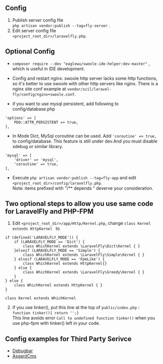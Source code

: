 ## Config

1. Publish server config file  
`php artisan vendor:publish --tag=fly-server`  .  
2. Edit server config file  
`<project_root_dir>/laravelfly.php`.

## Optional Config

* `composer require --dev "eaglewu/swoole-ide-helper:dev-master"` , which is useful in IDE development.

* Config and restart nginx: swoole http server lacks some http functions, so it's better to use swoole with other http servers like nginx. There is a nginx site conf example at `vendor/scil/laravel-fly/config/nginx+swoole.conf`.


* if you want to use mysql persistent, add following to config/database.php
```
'options' => [
    PDO::ATTR_PERSISTENT => true,
],
```
* In Mode Dict, MySql coroutine can be used. Add `'coroutine' => true,` to config/database. This feature is still under dev.And you must disable xdebug or similar library.
```
'mysql' => [
    'driver' => 'mysql',
    'coroutine' => true,
],
```

* Execute `php artisan vendor:publish --tag=fly-app`  and edit `<project_root_dir>/config/laravelfly.php`.   
Note: items prefixed with "/** depends " deverve your consideration.


## Two optional steps to allow you use same code for LaravelFly and PHP-FPM

1. Edit `<project_root_dir>/app/Http/Kernel.php`, change `class Kernel extends HttpKernel ` to
```
if (defined('LARAVELFLY_MODE')) {
    if (LARAVELFLY_MODE == 'Dict') {
        class WhichKernel extends \LaravelFly\Dict\Kernel { }
    }elseif (LARAVELFLY_MODE == 'Simple') {
        class WhichKernel extends \LaravelFly\Simple\Kernel { }
    } elseif (LARAVELFLY_MODE == 'FpmLike') {
        class WhichKernel extends HttpKernel{}
    } else {
        class WhichKernel extends \LaravelFly\Greedy\Kernel { }
    }
} else {
    class WhichKernel extends HttpKernel { }
}

class Kernel extends WhichKernel
```


2. If you use tinker(), put this line at the top of `public/index.php` :  
` function tinker(){ return '';} `  
This line avoids error `Call to undefined function tinker()`  when you use php-fpm with tinker() left in your code.


## Config examples for Third Party Serivce
* [Debugbar](package_config_examples/Debugbar.md)
* [AsgardCms](package_config_examples/AsgardCms.md)


